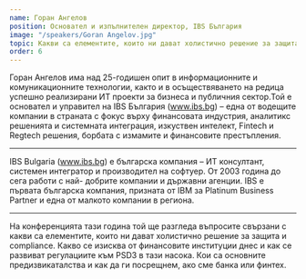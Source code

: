 ```yaml
---
name: Горан Ангелов
position: Основател и изпълнителен директор, IBS България
image: "/speakers/Goran Angelov.jpg"
topic: Какви са елементите, които ни дават холистично решение за защита и compliance.
order: 6
---
```


Горан Ангелов има над 25-годишен опит в информационните и комуникационните
технологии, както и в осъществяването на редица успешно реализирани ИТ проекти
за бизнеса и публичния сектор.Той е основател и управител на IBS България
(www.ibs.bg) – една от водещите компании в страната с фокус върху финансовата
индустрия, аналитикс решенията и системната интеграция, изкуствен интелект,
Fintech и Regtech решения, борбата с измамите и финансовите престъпления.

---

IBS Bulgaria (www.ibs.bg) е българска компания – ИТ консултант, системен
интегратор и производител на софтуер. От 2003 година до сега работи с най-
добрите компании и държавни агенции. IBS е първата българска компания,
призната от IBM за Platinum Business Partner и една от малкото компании в региона.

---

На конференцията тази година той ще разгледа въпросите свързани с какви са
елементите, които ни дават холистично решение за защита и compliance. Какво се
изисква от финансовите институции днес и как се развиват регулациите към PSD3 в
тази насока. Кои са основните предизвикаталства и как да ги посрещнем, ако сме
банка или финтех.
